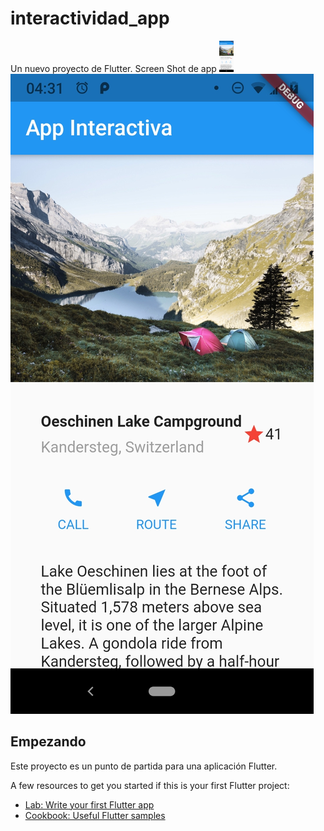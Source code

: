 # interactividad_app

Un nuevo proyecto de Flutter.
Screen Shot de app
<img src="assets/images/screenshot.jpg" height="50">
![Screenshot](screenshot.jpg)

## Empezando

Este proyecto es un punto de partida para una aplicación Flutter.

A few resources to get you started if this is your first Flutter project:

- [Lab: Write your first Flutter app](https://flutter.dev/docs/get-started/codelab)
- [Cookbook: Useful Flutter samples](https://flutter.dev/docs/cookbook)


